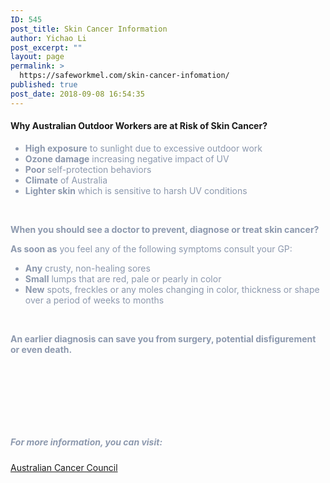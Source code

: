 ```yaml
---
ID: 545
post_title: Skin Cancer Information
author: Yichao Li
post_excerpt: ""
layout: page
permalink: >
  https://safeworkmel.com/skin-cancer-infomation/
published: true
post_date: 2018-09-08 16:54:35
---
```

<h4><strong>Why Australian Outdoor Workers are at Risk of Skin Cancer?</strong></h4><ul style="color: #8d99ae;"><li><b>High exposure</b> to sunlight due to excessive outdoor work</li><li><b>Ozone damage</b> increasing negative impact of UV</li><li><b>Poor </b>self-protection behaviors</li><li><b>Climate</b> of Australia</li><li><b>Lighter skin</b> which is sensitive to harsh UV conditions</li></ul> <p style="color: #8d99ae;"><strong>When you should see a doctor to prevent, diagnose or treat skin cancer?</strong></p><p style="color: #8d99ae;"><b>As soon as</b> you feel any of the following symptoms consult your GP:</p><ul style="color: #8d99ae;"><li><b>Any</b> crusty, non-healing sores</li><li><b>Small</b> lumps that are red, pale or pearly in color</li><li><b>New</b> spots, freckles or any moles changing in color, thickness or shape over a period of weeks to months</li></ul> <p style="color: #8d99ae;"><strong>An earlier diagnosis can save you from surgery, potential disfigurement or even death.</strong></p><p style="color: #8d99ae;"> </p>		
		<h5 style="color: #8d99ae;"> </h5><h5 style="color: #8d99ae;"> </h5><h5 style="color: #8d99ae;">For more information, you can visit:</h5><p style="color: #8d99ae;"><a href="https://www.cancer.org.au/about-cancer/types-of-cancer/skin-cancer.html" target="_blank" rel="noopener">Australian Cancer Council</a></p>